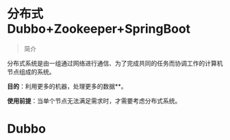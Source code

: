 # 分布式Dubbo+Zookeeper+SpringBoot

>简介

 分布式系统是由一组通过网络进行通信、为了完成共同的任务而协调工作的计算机节点组成的系统。 



**目的**：利用更多的机器，处理更多的数据**。 

**使用前提**：当单个节点无法满足需求时，才需要考虑分布式系统。

# Dubbo

